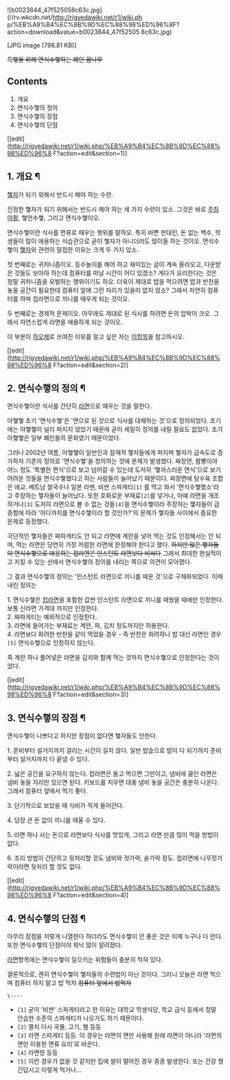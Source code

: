 ![b0023844_47f525058c63c.jpg](//rv.wkcdn.net/http://rigvedawiki.net/r1/wiki.ph
p/%EB%A9%B4%EC%8B%9D%EC%88%98%ED%96%8F?action=download&value=b0023844_47f52505
8c63c.jpg)

[JPG image (798.81 KB)]

  
<del>득햏을 위해 면식수햏하는 폐인 꿈나무</del>

## Contents

    

1. 개요 
2. 면식수햏의 정의 
3. 면식수햏의 장점 
4. 면식수햏의 단점 

[[edit](http://rigvedawiki.net/r1/wiki.php/%EB%A9%B4%EC%8B%9D%EC%88%98%ED%96%8
F?action=edit&section=1)]

## 1. 개요 ¶

[햏자](%ED%96%8F%EC%9E%90.md)가 되기 위해서 반드시 해야 하는 수련.

  

진정한 햏자가 되기 위해서는 반드시 해야 하는 세 가지 수련이 있소. 그것은 바로
[주침야활](%EC%A3%BC%EC%B9%A8%EC%95%BC%ED%99%9C.md), 햏언수햏, 그리고 면식수햏이오.

  

면식수햏이란 식사를 면류로 때우는 행위를 말하오. 특히 바쁜 현대인, 돈 없는 백수, 학생들이 많이 애용하는 식습관으로 굳이 햏자가
아니더라도 많이들 하는 것이오. 면식수햏이 [햏자](%ED%96%8F%EC%9E%90.md)와 관련이 밀접한 이유는 크게 두 가지
있소.

  

첫 번째로는 귀차니즘이오. 등수놀이를 해야 하고 재미있는 글이 계속 올라오고, 다운받은 것들도 보아야 하는데 컴퓨터를 떠날 시간이 어디
있겠소? 게다가 요리한다는 것은 정말 귀차니즘을 유발하는 행위이기도 하오. 더욱이 제대로 밥을 먹으려면 밥과 반찬을 놓을 공간이 필요한데
컴퓨터 앞에 그런 자리가 있을리 없지 않소? 그래서 자연히 컴퓨터를 하며 컵라면으로 끼니를 때우게 되는 것이오.

  

두 번째로는 경제적 문제이오. 아무래도 제대로 된 식사를 하려면 돈의 압박이 크오. 그래서 자연스럽게 라면을 애용하게 되는 것이오.

  

이 부분이 [하오체](%ED%95%98%EC%98%A4%EC%B2%B4.md)로 쓰여진 이유를 알고 싶은 자는 [이항목](%EC%95%84%ED%96%8F%ED%96%8F.md)을 참고하시오.

  

[[edit](http://rigvedawiki.net/r1/wiki.php/%EB%A9%B4%EC%8B%9D%EC%88%98%ED%96%8
F?action=edit&section=2)]

## 2. 면식수햏의 정의 ¶

면식수햏이란 식사를 간단히 [라면](%EB%9D%BC%EB%A9%B4.md)으로 때우는 것을 말한다.

  

아햏햏 초기 '면식수햏'은 '면으로 된 것으로 식사를 대체하는 것'으로 정의되었다. 초기에는 아햏햏이 널리 퍼지지 않았기 때문에 굳이 세밀히
정의를 내릴 필요도 없었다. 초기 아햏햏은 일부 폐인들의 문화였기 때문이었다.

  

그러나 2002년 여름, 아햏햏이 일반인과 잠재적 햏자들에게 퍼지며 햏자가 급속도로 증가하자 기존의 정의로 '면식수햏'을 정의하는 것에
문제가 발생했다. 짜장면, 짬뽕이야 어느 정도 '특별한 면식'으로 보고 넘어갈 수 있는데 도저히 '햏자스러운 면식'으로 보기 어려운 것들을
면식수햏했다고 하는 사람들이 늘어났기 때문이다. 짜장면에 탕수육 조합은 애교. 베트남 쌀국수나 일본 라멘, 비싼 스파게티`[1]` 를 먹고
와서 '면식수햏했소'라고 주장하는 햏자들이 늘어났다. 또한 호화로운 부재료`[2]`를 넣거나, 아예 라면을 개조하거나`[3]` 도저히
라면으로 볼 수 없는 것들`[4]`을 면식수햏이라 주장하는 햏자들이 급증함에 따라 '어디까지를 면식수햏이라 할 것인가?'의 문제가 햏자들
사이에서 중요한 문제로 등장했다.

  

극단적인 햏자들은 짜파게티도 안 되고 라면에 계란을 넣어 먹는 것도 인정해서는 안 되며, 먹는 라면은 당연히 가장 저렴한 라면에 한정해야
한다고 했다. <del>하지만 많은 햏자들이 면식수햏으로 애용하는 컵라면은 인스턴트 라면보다 비싸다</del> 그래서 최대한 현실적이고 지킬
수 있는 선에서 면식수햏의 정의를 내리는 쪽으로 의견이 모아졌다.

  

그 결과 면식수햏의 정의는 '인스턴트 라면으로 끼니를 때운 것'으로 구체화되었다. 이때 내린 정의는

  

1\. 면식수햏은 [컵라면](%EC%BB%B5%EB%9D%BC%EB%A9%B4.md)을 포함한 값싼 인스턴트 라면으로 끼니를 때웠을
때에만 인정한다. 보통 신라면 가격대 까지만 인정한다.  
2\. 짜파게티는 예외적으로 인정한다.  
3\. 라면에 들어가는 부재료는 계란, 파, 김치 정도까지만 허용한다.  
4\. 라면보다 화려한 반찬을 같이 먹었을 경우 - 즉 반찬은 화려하나 밥 대신 라면인 경우`[5]` 면식수햏으로 인정하지 않는다.

  

즉 계란 하나 풀어넣은 라면을 김치와 함께 먹는 것까지 면식수햏으로 인정한다는 것이었다.

  

[[edit](http://rigvedawiki.net/r1/wiki.php/%EB%A9%B4%EC%8B%9D%EC%88%98%ED%96%8
F?action=edit&section=3)]

## 3. 면식수햏의 장점 ¶

면식수햏이 나쁘다고 하지만 장점이 없다면 햏자들도 안한다.

  

1\. 준비부터 설거지까지 걸리는 시간이 길지 않다. 일반 밥솥으로 밥이 다 되기까지 준비부터 설거지까지 다 끝낼 수 있다.

  

2\. 넓은 공간을 요구하지 않는다. 컵라면은 들고 먹으면 그만이고, 냄비에 끓인 라면은 냄비 놓을 자리만 있으면 된다. 키보드를 치우면
대충 냄비 놓을 공간은 충분히 나온다. 그래서 컴퓨터 앞에서 먹기 좋다.

  

3\. 단기적으로 보았을 때 식비가 적게 들어간다.

  

4\. 당장 큰 돈 없이 끼니를 때울 수 있다.

  

5\. 라면 하나 사는 돈으로 라면보다 식사를 맛있게, 그리고 라면 만큼 많이 먹을 방법이 없다.

  

6\. 조리 방법이 간단하고 뒷처리할 것도 냄비와 젓가락, 숟가락 정도. 컵라면에 나무젓가락이라면 뒷처리 할 것도 없다.

  

[[edit](http://rigvedawiki.net/r1/wiki.php/%EB%A9%B4%EC%8B%9D%EC%88%98%ED%96%8
F?action=edit&section=4)]

## 4. 면식수햏의 단점 ¶

아무리 장점을 저렇게 나열한다 하더라도 면식수햏이 안 좋은 것은 이제 누구나 다 안다. 또한 면식수햏의 단점이야 워낙 많이 알려졌다.

  

[라면](%EB%9D%BC%EB%A9%B4.md)항목에는 면식수햏이 일으키는 위험들이 충분히 적혀 있다.

  

결론적으로, 괜히 면식수햏이 햏자들의 수련법이 아닌 것이다. 그러니 오늘은 라면 먹으며 컴퓨터 하지 말고 밥 먹자.<del>컴퓨터 앞에서
밥먹자</del>

`\----`

  * `[1]` 굳이 '비싼' 스파게티라고 한 이유는 대학교 학생식당, 학교 급식 등에서 정말 안습한 수준의 스파게티가 나오기도 하기 때문이다.
  * `[2]` 멸치 다시 국물, 고기, 햄 등등
  * `[3]` 라면 스파게티 등등. 이 경우는 라면의 면만 사용해 원래 라면이 아니라 '라면의 면만 이용한 면류 요리'로 바꾼다.
  * `[4]` 라면땅 등등
  * `[5]` 이런 경우가 없을 것 같지만 집에 쌀이 떨어진 경우 종종 발생한다. 또는 건강 챙긴답시고 이렇게 먹거나...

